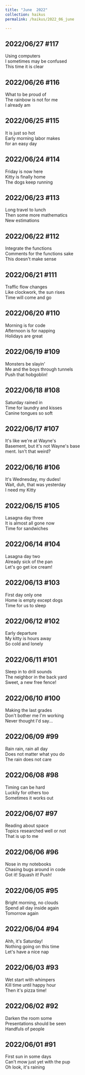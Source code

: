 ```yaml
---
title: "June  2022"
collection: haikus
permalink: /haikus/2022_06_june

---
```

## 2022/06/27 #117
Using computers \
I sometimes may be confused \
This time it is clear

## 2022/06/26 #116
What to be proud of \
The rainbow is not for me \
I already am

## 2022/06/25 #115
It is just so hot \
Early morning labor makes \
for an easy day

## 2022/06/24 #114
Friday is now here \
Kitty is finally home \
The dogs keep running

## 2022/06/23 #113
Long travel to lunch \
Then some more mathematics \
New estimations

## 2022/06/22 #112
Integrate the functions \
Comments for the functions sake \
This doesn't make sense

## 2022/06/21 #111
Traffic flow changes \
Like clockwork, the sun rises \
Time will come and go

## 2022/06/20 #110
Morning is for code \
Afternoon is for napping \
Holidays are great

## 2022/06/19 #109
Monsters be slayin' \
Me and the boys through tunnels \
Push that hobgoblin!

## 2022/06/18 #108
Saturday rained in \
Time for laundry and kisses \
Canine tongues so soft

## 2022/06/17 #107
It's like we're at Wayne's \
Basement, but it's not Wayne's base \
ment. Isn't that weird?

## 2022/06/16 #106
It's Wednesday, my dudes! \
Wait, duh, that was yesterday \
I need my Kitty

## 2022/06/15 #105
Lasagna day three \
It is almost all gone now \
Time for sandwiches

## 2022/06/14 #104
Lasagna day two \
Already sick of the pan \
Let's go get ice cream!

## 2022/06/13 #103
First day only one \
Home is empty except dogs \
Time for us to sleep

## 2022/06/12 #102
Early departure \
My kitty is hours away \
So cold and lonely

## 2022/06/11 #101
Sleep in to drill sounds \
The neighbor in the back yard \
Sweet, a new free fence!

## 2022/06/10 #100
Making the last grades \
Don't bother me I'm working \
Never thought I'd say...

## 2022/06/09 #99
Rain rain, rain all day \
Does not matter what you do \
The rain does not care

## 2022/06/08 #98
Timing can be hard \
Luckily for others too \
Sometimes it works out

## 2022/06/07 #97
Reading about space \
Topics researched well or not \
That is up to me

## 2022/06/06 #96
Nose in my notebooks \
Chasing bugs around in code \
Got it! Squash it! Push!

## 2022/06/05 #95
Bright morning, no clouds \
Spend all day inside again \
Tomorrow again

## 2022/06/04 #94
Ahh, it's Saturday! \
Nothing going on this time \
Let's have a nice nap

## 2022/06/03 #93
Wet start with whimpers \
Kill time until happy hour \
Then it's pizza time!

## 2022/06/02 #92
Darken the room some \
Presentations should be seen \
Handfuls of people

## 2022/06/01 #91
First sun in some days \
Can't mow just yet with the pup \
Oh look, it's raining




<!-- Tana on eesti
vabariigiaastapaev
joogid koigile -->



<!-- Heading 1
======

Heading 2  
======

Heading 3
====== -->
